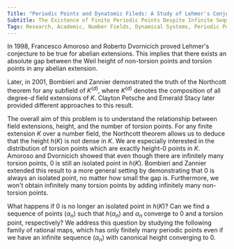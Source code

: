 ```yaml
---
Title: "Periodic Points and Dynatomic Fileds: A Study of Lehmer's Conjecture"
Subtitle: The Existence of Finite Periodic Points Despite Infinite Sequences with Converging Heights to 0
Tags: Research, Academic, Number Fields, Dynamical Systems, Periodic Points, Canonical Height, Lehmer's Conjecture
---
```


In 1998, Francesco Amoroso and Roberto Dvornicich proved Lehmer's conjecture to be true for abelian extensions. This implies that there exists an absolute gap between the Weil height of non-torsion points and torsion points in any abelian extension.

Later, in 2001, Bombieri and Zannier demonstrated the truth of the Northcott theorem for any subfield of $K^{(d)}$, where $K^{(d)}$ denotes the composition of all degree-$d$ field extensions of $K$. Clayton Petsche and Emerald Stacy later provided different approaches to this result.

The overall aim of this problem is to understand the relationship between field extensions, height, and the number of torsion points. For any finite extension $K$ over a number field, the Northcott theorem allows us to deduce that the height $h(K)$ is not dense in $K$. We are especially interested in the distribution of torsion points which are exactly height-$0$ points in $K$. Amoroso and Dvornicich showed that even though there are infinitely many torsion points, 0 is still an isolated point in $h(K)$. Bombieri and Zannier extended this result to a more general setting by demonstrating that 0 is always an isolated point, no matter how small the gap is. Furthermore, we won't obtain infinitely many torsion points by adding infinitely many non-torsion points.

What happens if $0$ is no longer an isolated point in $h(K)$? Can we find a sequence of points $(\alpha_n)$ such that $h(\alpha_n)$ and $\alpha_n$ converge to $0$ and a torsion point, respectively? We address this question by studying the following family of rational maps, which has only finitely many periodic points even if we have an infinite sequence $(\alpha_n)$ with canonical height converging to $0$.

